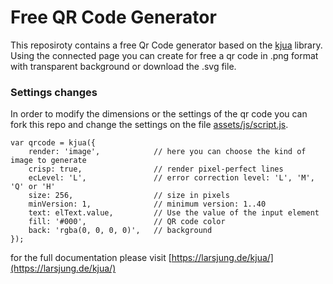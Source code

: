 # Free QR Code Generator
This reposiroty contains a free Qr Code generator based on the [kjua](https://github.com/lrsjng/kjua) library.
Using the connected page you can create for free a qr code in .png format with transparent background or download the .svg file.
### Settings changes
In order to modify the dimensions or the settings of the qr code you can fork this repo and change the settings on the file [assets/js/script.js](https://github.com/zumatt/qrcode/blob/main/assets/js/script.js).
```
var qrcode = kjua({
    render: 'image',            // here you can choose the kind of image to generate
    crisp: true,                // render pixel-perfect lines
    ecLevel: 'L',               // error correction level: 'L', 'M', 'Q' or 'H'
    size: 256,                  // size in pixels
    minVersion: 1,              // minimum version: 1..40
    text: elText.value,         // Use the value of the input element
    fill: '#000',               // QR code color
    back: 'rgba(0, 0, 0, 0)',   // background
});
```
for the full documentation please visit [https://larsjung.de/kjua/](https://larsjung.de/kjua/)
